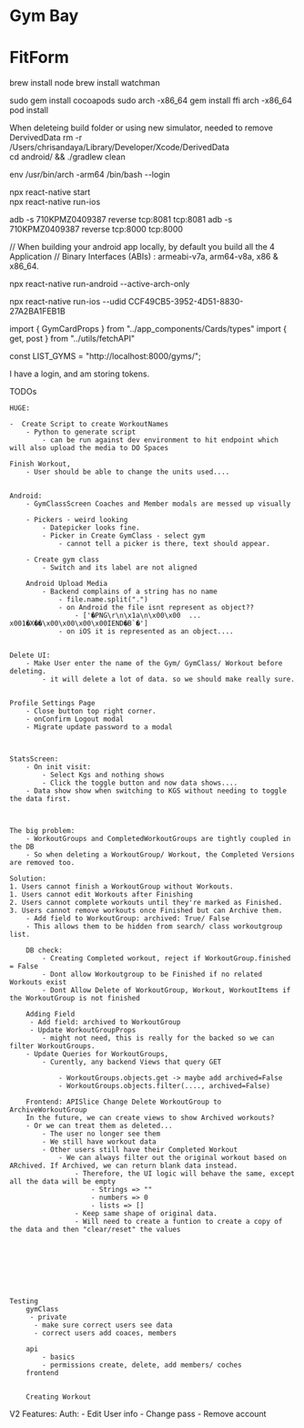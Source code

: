 
# Gym Bay
# FitForm

brew install node
brew install watchman

sudo gem install cocoapods
sudo arch -x86_64 gem install ffi
arch -x86_64 pod install

When deleteing build folder or using new simulator, needed to remove DervivedData
rm -r /Users/chrisandaya/Library/Developer/Xcode/DerivedData     
cd android/ && ./gradlew clean

env /usr/bin/arch -arm64 /bin/bash --login

npx react-native start     
npx react-native run-ios



adb -s 710KPMZ0409387 reverse tcp:8081 tcp:8081
adb -s 710KPMZ0409387 reverse tcp:8000 tcp:8000


// When building your android app locally, by default you build all the 4 Application 
//    Binary Interfaces (ABIs) : armeabi-v7a, arm64-v8a, x86 & x86_64.

npx react-native run-android --active-arch-only

npx react-native run-ios --udid CCF49CB5-3952-4D51-8830-27A2BA1FEB1B

import { GymCardProps } from "../app_components/Cards/types"
import { get, post } from "../utils/fetchAPI"

const LIST_GYMS = "http://localhost:8000/gyms/";

I have a login, and am storing tokens.

TODOs

    HUGE:  

    -  Create Script to create WorkoutNames
        - Python to generate script
            - can be run against dev environment to hit endpoint which will also upload the media to DO Spaces

    Finish Workout,
        - User should be able to change the units used....


    Android:
        - GymClassScreen Coaches and Member modals are messed up visually

        - Pickers - weird looking
            - Datepicker looks fine.
            - Picker in Create GymClass - select gym
                - cannot tell a picker is there, text should appear.

        - Create gym class
            - Switch and its label are not aligned
    
        Android Upload Media
            - Backend complains of a string has no name
                - file.name.split(".")
                - on Android the file isnt represent as object??
                    - ['�PNG\r\n\x1a\n\x00\x00  ...  x001�X��\x00\x00\x00\x00IEND�B`�'] 
                - on iOS it is represented as an object....
        
    
    Delete UI:
        - Make User enter the name of the Gym/ GymClass/ Workout before deleting.
            - it will delete a lot of data. so we should make really sure.
    

    Profile Settings Page
        - Close button top right corner. 
        - onConfirm Logout modal
        - Migrate update password to a modal



    StatsScreen:
        - On init visit:
            - Select Kgs and nothing shows
            - Click the toggle button and now data shows....
        - Data show show when switching to KGS without needing to toggle the data first.



    The big problem:
        - WorkoutGroups and CompletedWorkoutGroups are tightly coupled in the DB
        - So when deleting a WorkoutGroup/ Workout, the Completed Versions are removed too.            

    Solution:
    1. Users cannot finish a WorkoutGroup without Workouts.
    1. Users cannot edit Workouts after Finishing
    2. Users cannot complete workouts until they're marked as Finished.
    3. Users cannot remove workouts once Finished but can Archive them. 
        - Add field to WorkoutGroup: archived: True/ False
        - This allows them to be hidden from search/ class workoutgroup list.

        DB check:
            - Creating Completed workout, reject if WorkoutGroup.finished = False
            - Dont allow Workoutgroup to be Finished if no related Workouts exist
            - Dont Allow Delete of WorkoutGroup, Workout, WorkoutItems if the WorkoutGroup is not finished
        
        Adding Field
         - Add field: archived to WorkoutGroup
         - Update WorkoutGroupProps
            - might not need, this is really for the backed so we can filter WorkoutGroups.
        - Update Queries for WorkoutGroups,
            - Curently, any backend Views that query GET 
                
                - WorkoutGroups.objects.get -> maybe add archived=False
                - WorkoutGroups.objects.filter(...., archived=False) 
        
        Frontend: APISlice Change Delete WorkoutGroup to ArchiveWorkoutGroup
        In the future, we can create views to show Archived workouts?
        - Or we can treat them as deleted...
            - The user no longer see them
            - We still have workout data
            - Other users still have their Completed Workout
                - We can always filter out the original workout based on ARchived. If Archived, we can return blank data instead.
                    - Therefore, the UI logic will behave the same, except all the data will be empty
                        - Strings => ""
                        - numbers => 0
                        - lists => []
                    - Keep same shape of original data.
                    - Will need to create a funtion to create a copy of the data and then "clear/reset" the values 

                

         
         



    Testing
        gymClass
         - private
          - make sure correct users see data
          - correct users add coaces, members

        api
            - basics
            - permissions create, delete, add members/ coches 
        frontend


        Creating Workout
           
V2 Features:
    Auth:
        - Edit User info
        - Change pass
        - Remove account       
            
 